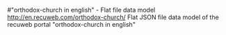 #"orthodox-church in english" - Flat file data model
http://en.recuweb.com/orthodox-church/
Flat JSON file data model of the recuweb portal "orthodox-church in english"
